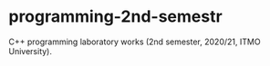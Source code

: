 # programming-2nd-semestr
C++ programming laboratory works (2nd semester, 2020/21, ITMO University).
